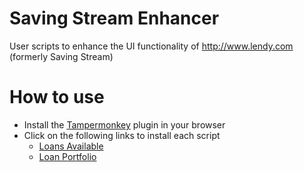 Saving Stream Enhancer
========================

User scripts to enhance the UI functionality of http://www.lendy.com (formerly Saving Stream)

# How to use

* Install the [Tampermonkey](https://tampermonkey.net) plugin in your browser
* Click on the following links to install each script
    * [Loans Available](https://github.com/bbonanno/saving-stream-enhancer/raw/master/src/loans-available.user.js)
    * [Loan Portfolio](https://github.com/bbonanno/saving-stream-enhancer/raw/master/src/loan-portfolio.user.js)
